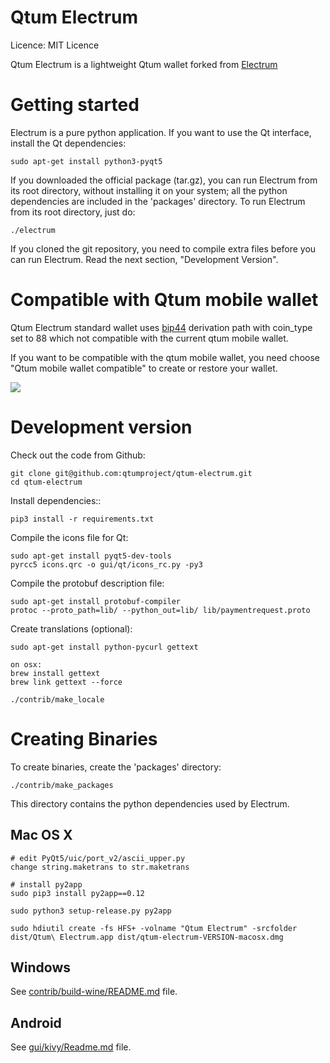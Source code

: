 Qtum Electrum
=====================================

  Licence: MIT Licence

  Qtum Electrum is a lightweight Qtum wallet forked from [Electrum](https://github.com/spesmilo/electrum)


Getting started
===============

Electrum is a pure python application. If you want to use the Qt interface, install the Qt dependencies:

    sudo apt-get install python3-pyqt5

If you downloaded the official package (tar.gz), you can run Electrum from its root directory, without installing it on your system; all the python dependencies are included in the 'packages' directory. To run Electrum from its root directory, just do:

    ./electrum

If you cloned the git repository, you need to compile extra files before you can run Electrum. Read the next section, "Development Version".


Compatible with Qtum mobile wallet
==================================

Qtum Electrum standard wallet uses [bip44](https://github.com/bitcoin/bips/blob/master/bip-0044.mediawiki) derivation path with coin_type set to 88 which not compatible with the current qtum mobile wallet.

If you want to be compatible with the qtum mobile wallet, you need choose "Qtum mobile wallet compatible" to create or restore your wallet.

![](https://github.com/qtumproject/qtum-electrum/blob/master/snap/mobile_compatible.png)


Development version
===================

Check out the code from Github:

    git clone git@github.com:qtumproject/qtum-electrum.git
    cd qtum-electrum

Install dependencies::

    pip3 install -r requirements.txt

Compile the icons file for Qt:

    sudo apt-get install pyqt5-dev-tools
    pyrcc5 icons.qrc -o gui/qt/icons_rc.py -py3

Compile the protobuf description file:

    sudo apt-get install protobuf-compiler
    protoc --proto_path=lib/ --python_out=lib/ lib/paymentrequest.proto

Create translations (optional):

    sudo apt-get install python-pycurl gettext

    on osx:
    brew install gettext
    brew link gettext --force

    ./contrib/make_locale



Creating Binaries
=================


To create binaries, create the 'packages' directory:

    ./contrib/make_packages

This directory contains the python dependencies used by Electrum.

Mac OS X
--------

    # edit PyQt5/uic/port_v2/ascii_upper.py
    change string.maketrans to str.maketrans

    # install py2app
    sudo pip3 install py2app==0.12

    sudo python3 setup-release.py py2app

    sudo hdiutil create -fs HFS+ -volname "Qtum Electrum" -srcfolder dist/Qtum\ Electrum.app dist/qtum-electrum-VERSION-macosx.dmg

Windows
-------

See [contrib/build-wine/README.md](https://github.com/qtumproject/qtum-electrum/blob/master/contrib/build-wine/README.md) file.


Android
-------

See [gui/kivy/Readme.md](https://github.com/qtumproject/qtum-electrum/blob/master/gui/kivy/Readme.md) file.


